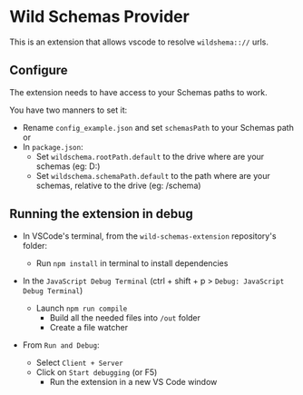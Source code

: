 # Wild Schemas Provider

This is an extension that allows vscode to resolve `wildshema:://` urls.

## Configure

The extension needs to have access to your Schemas paths to work.

You have two manners to set it:
- Rename `config_example.json` and set `schemasPath` to your Schemas path
or
- In `package.json`:
	- Set `wildschema.rootPath.default` to the drive where are your schemas (eg: D:)
	- Set `wildschema.schemaPath.default` to the path where are your schemas, relative to the drive (eg: /schema)

## Running the extension in debug

- In VSCode's terminal, from the `wild-schemas-extension` repository's folder:
  - Run `npm install` in terminal to install dependencies

- In the `JavaScript Debug Terminal` (ctrl + shift + p > `Debug: JavaScript Debug Terminal`)
	- Launch `npm run compile`
		- Build all the needed files into `/out` folder
		- Create a file watcher

- From `Run and Debug`:
  - Select `Client + Server`
  - Click on `Start debugging` (or F5)
	- Run the extension in a new VS Code window
